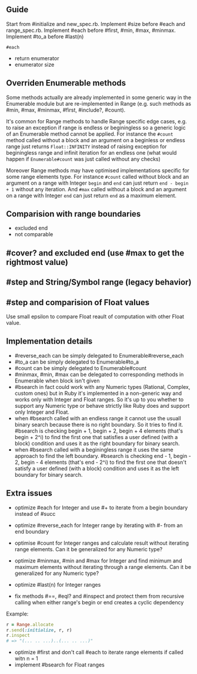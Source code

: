 ## Guide

Start from #initialize and new_spec.rb. Implement #size before #each and
range_spec.rb. Implement #each before #first, #min, #max, #minmax.
Implement #to_a before #last(n)

`#each`
- return enumerator
- enumerator size


## Overriden Enumerable methods

Some methods actually are already implemented in some generic way in the
Enumerable module but are re-implemented in Range (e.g. such methods as
#min, #max, #minmax, #first, #include?, #count).

It's common for Range methods to handle Range specific edge cases, e.g. to
raise an exception if range is endless or beginingless so a generic
logic of an Enumerable method cannot be applied. For instance the
`#count` method called without a block and an argument on a beginless or
endless range just returns `Float::INFINITY` instead of raising
exception for beginingless range and infinit iteration for an endless
one (what would happen if `Enumerable#count` was just called without any
checks)

Moreover Range methods may have optimised implementations specific for
some range elements type. For instance `#count` called without block and
an argument on a range with Integer `begin` and `end` can just return
`end - begin + 1` without any iteration. And `#max` called without a
block and an argument on a range with Integer `end` can just return
`end` as a maximum element.


## Comparision with range boundaries

- excluded end
- not comparable

## #cover? and excluded end (use #max to get the rightmost value)

## #step and String/Symbol range (legacy behavior)

## #step and comparision of Float values

Use small epsilon to compare Float reault of computation with other
Float value.


## Implementation details
- #reverse_each can be simply delegated to Enumerable#reverse_each
- #to_a can be simply delegated to Enumerable#to_a
- #count can be simply delegated to Enumerable#count
- #minmax, #min, #max can be delegated to corresponding methods in
  Enumerable when block isn't given
- #bsearch in fact could work with any Numeric types (Rational, Complex,
  custom ones) but in Ruby it's implemented in a non-generic way and
  works only with Integer and Float ranges. So it's up to you whether to
  support any Numeric type or behave strictly like Ruby does and support
  only Integer and Float.
- when #bsearch called with an endless range it cannot use the usuall
  binary search because there is no right boundary. So it tries to
  find it. #bsearch is checking begin + 1, begin + 2, begin + 4 elements
  (that's begin + 2^i) to find the first one that satisfies a user
  defined (with a block) condition and uses it as the right boundary for
  binary search.
- when #bsearch called with a beginingless range it uses the same
  approach to find the left boundary. #bsearch is checking end - 1,
  begin - 2, begin - 4 elements (that's end - 2^i) to find the first one
  that doesn't satisfy a user defined (with a block) condition and uses it
  as the left boundary for binary search.


## Extra issues
- optimize #each for Integer and use #+ to iterate from a begin boundary instead of #succ
- optimize #reverse_each for Integer range by iterating with #- from an
  end boundary
- optimise #count for Integer ranges and calculate result without
  iterating range elements. Can it be generalized for any Numeric type?
- optimize #minmax, #min and #max for Integer and find minimum and
  maximum elements without iterating through a range elements. Can it be
  generalized for any Numeric type?
- optimize #last(n) for Integer ranges

- fix methods #==, #eql? and #inspect and protect them from recursive
  calling when either range's begin or end creates a cyclic dependency

Example:

```ruby
r = Range.allocate
r.send(:initialize, r, r)
r.inspect
# => "(... .. ...)..(... .. ...)"
```
- optimize #first and don't call #each to iterate range elements if
  called witn n = 1
- implement #bsearch for Float ranges

